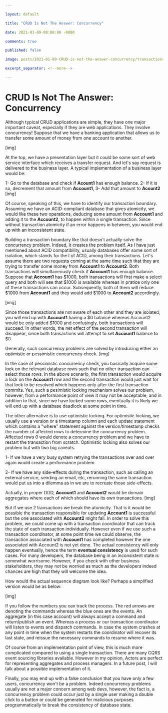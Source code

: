 ```yaml
---

layout: default

title: "CRUD Is Not The Answer: Concurrency"

date: 2021-01-09-00:00:00 -0000

comments: true

published: false

image: posts/2021-01-09-CRUD-is-not-the-answer-concurrency/transactions.png

excerpt_separator: <!--more-->

---
```



# CRUD Is Not The Answer: Concurrency

Although typical CRUD applications are simple, they have one major important caveat, especially if they are web applications. They involve concurrency! Suppose that we have a banking
application that allows us to transfer some amount of money from one account to another. 

[img]


<!--more-->

At the top, we have a presentation layer but it could be some sort of web service interface which receives a transfer request. And let's say request is delivered to the business layer. A typical implementation of a business layer would be:

1- Go to the database and check if **Acount1** has enough balance. 
2- If it is so, decrement that amount from **Account1**, 
3- Add that amount to **Acount2** 
[img]


Of course, speaking of this, we have to identify our transaction boundary. Assuming we have an ACID-compliant database that gives atomicity, we
would like these two operations, deducing some amount from **Account1** and adding it to the **Account2**, to happen within a single transaction. Since without transaction atomicity if an error happens in between, you would end up with an inconsistent state.

Building a transaction boundary like that doesn't actually solve the concurrency problem. Indeed, it creates the problem itself. 
As I have just mentioned about ACID compatibility, usually databases offer some sort of isolation, which stands for the I of ACID, among their transactions. 
Let's assume there are two requests coming at the same time such that they are trying to transfer some money from **Account1** to **Account2**. Both transactions will simultaneously check if **Account1** has enough balance. Suppose that **Account1** has $1000, both transactions will first make a select query and both will see that $1000 is available whereas in pratice only one of these transactions can occur. Subsequently, both of them will reduce $1000 from **Account1** and they would add $1000 to **Account2** accordingly.

[img]

Since those transactions are not aware of each other and they are isolated, you will end up with **Account1** having a $0 balance
whereas Account2 would be only added $1000 and confusingly, both transactions will succeed. In other words,
the net effect of the second transaction will disappear, since both transactions will attempt to set **Account1** balance to $0. 

Generally, such concurrency problems are solved by introducing either an optimistic or pessimistic concurrency check.
[img]

In the case of pessimistic concurrency check, you basically acquire some lock on the relevant database rows such that no other transaction can select those rows. In the above scenario, the first transaction would acquire a
lock on the **Account1** row and the second transaction would just wait for that lock to be resolved which happens only
after the first transaction commits. Yes, such a pesimistic locking mechanism solves our problem, however, from a performance point of view it may not be acceptable, and in addition to that, since we have locked some rows, eventually it is likely we will end up with a database deadlock at some point in time.

The other alternative is to use optimistic locking. For optimistic locking, we usually use a 
version or a timestamp column and each update statement which contains a "where" statement against
the version/timestamp checks the number of affected rows to determine the concurrency problem. 
Affected rows 0 would denote a concurrency problem and we have to restart the transaction from scratch. Optimistic locking also solves our problem but with two big caveats. 

1- If we have a very busy system retrying the transactions over and over again would create a performance problem.

2- If we have any side-effects during the transaction, such as calling an external service, sending an email, etc, rerunning the same transaction would put us into a dilemma as in 
we are to recreate those side-effects.

Actually, in proper DDD, **Account1** and **Account2** would be domain aggregates where each of which should have its own transactions.
[img]


But if we use 2 transactions we break the atomicity. That is it would be possible the transaction
responsible for updating **Account1** is successful but the one associated with **Account2** might fail. In order to solve this problem, we could come up with a transaction coordinator that can track the state of each transaction individually. However even if we use such a transaction 
coordinator, at some point time we could observe, the transaction associated with **Account1** 
has completed however the one associated with Account2 is not yet done. The actual consistency
will only happen eventually, hence the term **eventual consistency** is used for such cases.
For many developers, the database being in an inconsistent state is somewhat worrisome. 
However, if you check with other business stakeholders, they may not be worried as much as the
developers indeed chances are high that they will welcome the idea.

How would the actual sequence diagram look like? Perhaps a simplified version would
be as below:

[img]

If you follow the numbers you can track the process. The red arrows are denoting the commands
whereas the blue ones are the events. An aggregate (in this case account) will always accept a 
command and return/publish an event. Whereas a process or our transaction coordinator
will listen to events and dispatch commands. In case the system crashes at any point in time when the system restarts the coordinator will recover its last state, and reissue the necessary commands to resume where it was. 

Of course from an implementation point of view, this is much more complicated compared to using a single transaction. There are many CQRS event sourcing libraries available. However in my opinion,
Actors are perfect for representing aggregates and process managers. In a future post, I will talk about a possible implementation of it.

Finally, you may end up with a false conclusion that you have only a few users, concurrency won't be a problem. Indeed concurrency problems usually are not a major concern among web devs, however, the fact is, a concurrency problem could occur just by a single user making
a double click to a button or could be generated for malicious purposes programmatically to break the consistency of database state. 

